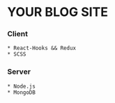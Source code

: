 # YOUR BLOG SITE

### Client
    * React-Hooks && Redux
    * SCSS
    
### Server
    * Node.js
    * MongoDB
